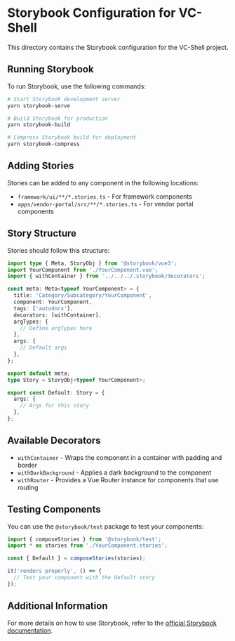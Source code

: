 # Storybook Configuration for VC-Shell

This directory contains the Storybook configuration for the VC-Shell project.

## Running Storybook

To run Storybook, use the following commands:

```bash
# Start Storybook development server
yarn storybook-serve

# Build Storybook for production
yarn storybook-build

# Compress Storybook build for deployment
yarn storybook-compress
```

## Adding Stories

Stories can be added to any component in the following locations:
- `framework/ui/**/*.stories.ts` - For framework components
- `apps/vendor-portal/src/**/*.stories.ts` - For vendor portal components

## Story Structure

Stories should follow this structure:

```typescript
import type { Meta, StoryObj } from '@storybook/vue3';
import YourComponent from './YourComponent.vue';
import { withContainer } from '../../../.storybook/decorators';

const meta: Meta<typeof YourComponent> = {
  title: 'Category/Subcategory/YourComponent',
  component: YourComponent,
  tags: ['autodocs'],
  decorators: [withContainer],
  argTypes: {
    // Define argTypes here
  },
  args: {
    // Default args
  },
};

export default meta;
type Story = StoryObj<typeof YourComponent>;

export const Default: Story = {
  args: {
    // Args for this story
  },
};
```

## Available Decorators

- `withContainer` - Wraps the component in a container with padding and border
- `withDarkBackground` - Applies a dark background to the component
- `withRouter` - Provides a Vue Router instance for components that use routing

## Testing Components

You can use the `@storybook/test` package to test your components:

```typescript
import { composeStories } from '@storybook/test';
import * as stories from './YourComponent.stories';

const { Default } = composeStories(stories);

it('renders properly', () => {
  // Test your component with the Default story
});
```

## Additional Information

For more details on how to use Storybook, refer to the [official Storybook documentation](https://storybook.js.org/docs/vue/get-started/introduction). 

